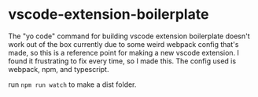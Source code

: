 # vscode-extension-boilerplate
The "yo code" command for building vscode extension boilerplate doesn't work out of the box currently due to some weird webpack config that's made, so this is a reference point for making a new vscode extension. I found it frustrating to fix every time, so I made this. The config used is webpack, npm, and typescript.

run `npm run watch` to make a dist folder.
